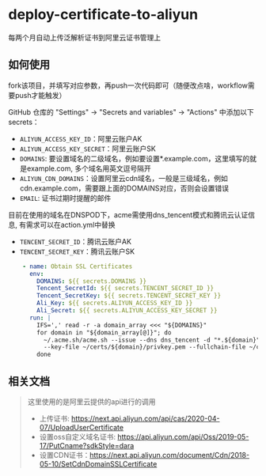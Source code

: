 # deploy-certificate-to-aliyun

每两个月自动上传泛解析证书到阿里云证书管理上

## 如何使用

fork该项目，并填写对应参数，再push一次代码即可（随便改点啥，workflow需要push才能触发）

 GitHub 仓库的 "Settings" -> "Secrets and variables" -> "Actions" 中添加以下 secrets：

- `ALIYUN_ACCESS_KEY_ID`：阿里云账户AK
- `ALIYUN_ACCESS_KEY_SECRET`：阿里云账户SK
- `DOMAINS`: 要设置域名的二级域名，例如要设置*.example.com，这里填写的就是example.com, 多个域名用英文逗号隔开
- `ALIYUN_CDN_DOMAINS`：设置阿里云cdn域名，一般是三级域名，例如cdn.example.com，需要跟上面的DOMAINS对应，否则会设置错误
- `EMAIL`:  证书过期时提醒的邮件

目前在使用的域名在DNSPOD下，acme需使用dns_tencent模式和腾讯云认证信息, 有需求可以在action.yml中替换

- `TENCENT_SECRET_ID`：腾讯云账户AK
- `TENCENT_SECRET_KEY`：腾讯云账户SK

```yml
    - name: Obtain SSL Certificates
      env:
        DOMAINS: ${{ secrets.DOMAINS }}
        Tencent_SecretId: ${{ secrets.TENCENT_SECRET_ID }}
        Tencent_SecretKey: ${{ secrets.TENCENT_SECRET_KEY }}
        Ali_Key: ${{ secrets.ALIYUN_ACCESS_KEY_ID }}
        Ali_Secret: ${{ secrets.ALIYUN_ACCESS_KEY_SECRET }}
      run: |
        IFS=',' read -r -a domain_array <<< "${DOMAINS}"
        for domain in "${domain_array[@]}"; do
          ~/.acme.sh/acme.sh --issue --dns dns_tencent -d "*.${domain}" \
          --key-file ~/certs/${domain}/privkey.pem --fullchain-file ~/certs/${domain}/fullchain.pem
        done
```

## 相关文档

> 这里使用的是阿里云提供的api进行的调用
>
> - 上传证书: <https://next.api.aliyun.com/api/cas/2020-04-07/UploadUserCertificate>
> - 设置oss自定义域名证书: <https://api.aliyun.com/api/Oss/2019-05-17/PutCname?sdkStyle=dara>
> - 设置CDN证书：<https://next.api.aliyun.com/document/Cdn/2018-05-10/SetCdnDomainSSLCertificate>
